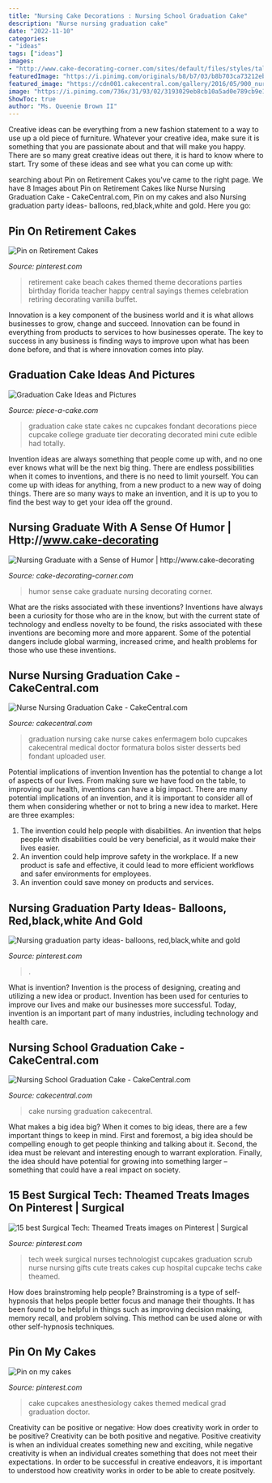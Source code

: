 ```yaml
---
title: "Nursing Cake Decorations : Nursing School Graduation Cake"
description: "Nurse nursing graduation cake"
date: "2022-11-10"
categories:
- "ideas"
tags: ["ideas"]
images:
- "http://www.cake-decorating-corner.com/sites/default/files/styles/tall__900h_/public/20150710_094244.png?itok=cBQC_Ttc"
featuredImage: "https://i.pinimg.com/originals/b8/b7/03/b8b703ca73212ebc6ce2ed473203cb35.jpg"
featured_image: "https://cdn001.cakecentral.com/gallery/2016/05/900_nursing-school-graduation-cake-851830i5or8.jpg"
image: "https://i.pinimg.com/736x/31/93/02/3193029eb8cb10a5ad0e789cb9e12329--planning-medical-graduation-cake.jpg"
ShowToc: true
author: "Ms. Queenie Brown II"
---
```



Creative ideas can be everything from a new fashion statement to a way to use up a old piece of furniture. Whatever your creative idea, make sure it is something that you are passionate about and that will make you happy. There are so many great creative ideas out there, it is hard to know where to start. Try some of these ideas and see what you can come up with: 

	

		
searching about Pin on Retirement Cakes you've came to the right page. We have 8 Images about Pin on Retirement Cakes like Nurse Nursing Graduation Cake - CakeCentral.com, Pin on my cakes and also Nursing graduation party ideas- balloons, red,black,white and gold. Here you go:
		
    
## Pin On Retirement Cakes

<img loading=lazy src="https://i.pinimg.com/originals/b8/b7/03/b8b703ca73212ebc6ce2ed473203cb35.jpg" onerror="this.onerror=null;this.src='https://tse4.mm.bing.net/th?id=OIP.mUK8oLLKTk8IZbP23730cAHaJ4&amp;pid=15.1';" alt="Pin on Retirement Cakes">

_Source: pinterest.com_

>retirement cake beach cakes themed theme decorations parties birthday florida teacher happy central sayings themes celebration retiring decorating vanilla buffet. 

	

Innovation is a key component of the business world and it is what allows businesses to grow, change and succeed. Innovation can be found in everything from products to services to how businesses operate. The key to success in any business is finding ways to improve upon what has been done before, and that is where innovation comes into play.

    
## Graduation Cake Ideas And Pictures

<img loading=lazy src="http://www.piece-a-cake.com/images/large-nc-state-graduation-cake.jpg" onerror="this.onerror=null;this.src='https://tse4.mm.bing.net/th?id=OIP.y4-M3WXnhGw-6CBXoe_HyAHaKS&amp;pid=15.1';" alt="Graduation Cake Ideas and Pictures">

_Source: piece-a-cake.com_

>graduation cake state cakes nc cupcakes fondant decorations piece cupcake college graduate tier decorating decorated mini cute edible had totally. 

	

Invention ideas are always something that people come up with, and no one ever knows what will be the next big thing. There are endless possibilities when it comes to inventions, and there is no need to limit yourself. You can come up with ideas for anything, from a new product to a new way of doing things. There are so many ways to make an invention, and it is up to you to find the best way to get your idea off the ground.

    
## Nursing Graduate With A Sense Of Humor | Http://www.cake-decorating

<img loading=lazy src="http://www.cake-decorating-corner.com/sites/default/files/styles/tall__900h_/public/20150710_094244.png?itok=cBQC_Ttc" onerror="this.onerror=null;this.src='https://tse1.mm.bing.net/th?id=OIP.7zLju7H2yzoK0d8SZbT2egHaFj&amp;pid=15.1';" alt="Nursing Graduate with a Sense of Humor | http://www.cake-decorating">

_Source: cake-decorating-corner.com_

>humor sense cake graduate nursing decorating corner. 

	

What are the risks associated with these inventions?
Inventions have always been a curiosity for those who are in the know, but with the current state of technology and endless novelty to be found, the risks associated with these inventions are becoming more and more apparent. Some of the potential dangers include global warming, increased crime, and health problems for those who use these inventions.

    
## Nurse Nursing Graduation Cake - CakeCentral.com

<img loading=lazy src="https://cdn001.cakecentral.com/gallery/2015/03/900_239673ozRH_nurse-nursing-graduation-cake.jpg" onerror="this.onerror=null;this.src='https://tse1.mm.bing.net/th?id=OIP.4wncbGuAUYZZx3c4HMhtPwHaIC&amp;pid=15.1';" alt="Nurse Nursing Graduation Cake - CakeCentral.com">

_Source: cakecentral.com_

>graduation nursing cake nurse cakes enfermagem bolo cupcakes cakecentral medical doctor formatura bolos sister desserts bed fondant uploaded user. 

	

Potential implications of invention
Invention has the potential to change a lot of aspects of our lives. From making sure we have food on the table, to improving our health, inventions can have a big impact. There are many potential implications of an invention, and it is important to consider all of them when considering whether or not to bring a new idea to market. Here are three examples: 
1. The invention could help people with disabilities. An invention that helps people with disabilities could be very beneficial, as it would make their lives easier. 
2. An invention could help improve safety in the workplace. If a new product is safe and effective, it could lead to more efficient workflows and safer environments for employees. 
3. An invention could save money on products and services.

    
## Nursing Graduation Party Ideas- Balloons, Red,black,white And Gold

<img loading=lazy src="https://i.pinimg.com/originals/b4/23/d8/b423d89415fbb4ab696e26eec3431e13.jpg" onerror="this.onerror=null;this.src='https://tse2.mm.bing.net/th?id=OIP.UAEmVC5GNZw56WN9gRi9eAHaKb&amp;pid=15.1';" alt="Nursing graduation party ideas- balloons, red,black,white and gold">

_Source: pinterest.com_

>. 

	

What is invention?
Invention is the process of designing, creating and utilizing a new idea or product. Invention has been used for centuries to improve our lives and make our businesses more successful. Today, invention is an important part of many industries, including technology and health care.

    
## Nursing School Graduation Cake - CakeCentral.com

<img loading=lazy src="https://cdn001.cakecentral.com/gallery/2016/05/900_nursing-school-graduation-cake-851830i5or8.jpg" onerror="this.onerror=null;this.src='https://tse4.mm.bing.net/th?id=OIP._bhM1Q7gFjriOTkL5k3pvwHaKZ&amp;pid=15.1';" alt="Nursing School Graduation Cake - CakeCentral.com">

_Source: cakecentral.com_

>cake nursing graduation cakecentral. 

	

What makes a big idea big?
When it comes to big ideas, there are a few important things to keep in mind. First and foremost, a big idea should be compelling enough to get people thinking and talking about it. Second, the idea must be relevant and interesting enough to warrant exploration. Finally, the idea should have potential for growing into something larger – something that could have a real impact on society.

    
## 15 Best Surgical Tech: Theamed Treats Images On Pinterest | Surgical

<img loading=lazy src="https://i.pinimg.com/736x/7a/b7/29/7ab7295f067973fff5fe980217a7c6d6--nursing-party-nursing-gifts.jpg" onerror="this.onerror=null;this.src='https://tse1.mm.bing.net/th?id=OIP.Qq04mtCKw2Sz-9csC5xDJAHaJ4&amp;pid=15.1';" alt="15 best Surgical Tech: Theamed Treats images on Pinterest | Surgical">

_Source: pinterest.com_

>tech week surgical nurses technologist cupcakes graduation scrub nurse nursing gifts cute treats cakes cup hospital cupcake techs cake theamed. 

	

How does brainstroming help people?
Brainstroming is a type of self-hypnosis that helps people better focus and manage their thoughts. It has been found to be helpful in things such as improving decision making, memory recall, and problem solving. This method can be used alone or with other self-hypnosis techniques.

    
## Pin On My Cakes

<img loading=lazy src="https://i.pinimg.com/736x/31/93/02/3193029eb8cb10a5ad0e789cb9e12329--planning-medical-graduation-cake.jpg" onerror="this.onerror=null;this.src='https://tse1.mm.bing.net/th?id=OIP.Btg2IagoE4gwVd950AdA4QHaJ4&amp;pid=15.1';" alt="Pin on my cakes">

_Source: pinterest.com_

>cake cupcakes anesthesiology cakes themed medical grad graduation doctor. 

	

Creativity can be positive or negative: How does creativity work in order to be positive?
Creativity can be both positive and negative. Positive creativity is when an individual creates something new and exciting, while negative creativity is when an individual creates something that does not meet their expectations. In order to be successful in creative endeavors, it is important to understood how creativity works in order to be able to create positvely.

